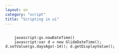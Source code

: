```yaml
---
layout: sn
category: "script"
title: "Scripting in ui"
---
```


<pre>
  <code>
    javascript:gs.nowDateTime()
    javascript:var d = new GlideDateTime(); d.setValue(gs.daysAgo(-14)); d.getDisplayValue();
  </code>
</pre>
